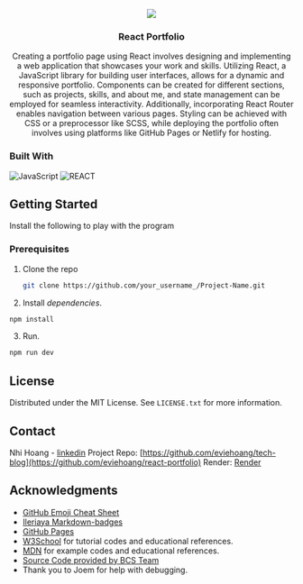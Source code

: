 
<div align="center">
  
  ![](src/assets/appsshot.png)

  <h3 align="center">React Portfolio</h3>

  <p align="center">
Creating a portfolio page using React involves designing and implementing a web application that showcases your work and skills. Utilizing React, a JavaScript library for building user interfaces, allows for a dynamic and responsive portfolio. Components can be created for different sections, such as projects, skills, and about me, and state management can be employed for seamless interactivity. Additionally, incorporating React Router enables navigation between various pages. Styling can be achieved with CSS or a preprocessor like SCSS, while deploying the portfolio often involves using platforms like GitHub Pages or Netlify for hosting.
  </p>

</div>


### Built With

![JavaScript](https://img.shields.io/badge/javascript-%23323330.svg?style=for-the-badge&logo=javascript&logoColor=%23F7DF1E)
![REACT](https://img.shields.io/badge/REACT-pink?style=for-the-badge)



<!-- GETTING STARTED -->
## Getting Started

Install the following to play with the program

### Prerequisites
1. Clone the repo
   ```sh
   git clone https://github.com/your_username_/Project-Name.git
   ```
2. Install <i>dependencies</i>.
  ```sh
  npm install
  ```

3. Run.
  ```sh
  npm run dev
  ```

<!-- LICENSE -->
## License

Distributed under the MIT License. See `LICENSE.txt` for more information.

<!-- CONTACT -->
## Contact

Nhi Hoang - [linkedin](https://www.linkedin.com/in/ynhihoang/)
Project Repo: [https://github.com/eviehoang/tech-blog](https://github.com/eviehoang/react-portfolio)
Render: [Render](https://text-editor-pm3u.onrender.com/)


<!-- ACKNOWLEDGMENTS -->
## Acknowledgments

* [GitHub Emoji Cheat Sheet](https://www.webpagefx.com/tools/emoji-cheat-sheet)
* [Ileriaya Markdown-badges](https://github.com/Ileriayo/markdown-badges)
* [GitHub Pages](https://pages.github.com)
* [W3School](https://w3schools.com/graphics/svg_rect.asp) for tutorial codes and educational references.
* [MDN](https://developer.mozilla.org/en-US/) for example codes and educational references.
* [Source Code provided by BCS Team](https://github.com/coding-boot-camp/cautious-meme)
* Thank you to Joem for help with debugging.